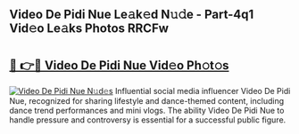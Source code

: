 ## Video De Pidi Nue Le𝚊k𝚎d N𝚞𝚍e - Part-4q1 Vid𝚎o Le𝚊ks Photos RRCFw

# <h2><a href="http://fb5fpup.evod.top/?m=Video+De+Pidi+Nue">🔗 👉🔴 Video De Pidi Nue Vid𝚎o Ph𝚘t𝚘s</a></h2>

[![Video De Pidi Nue N𝚞d𝚎s](https://i.imgur.com/8V9OHl7.gif)](http://fb5fpup.evod.top/?m=Video+De+Pidi+Nue)
Influential social media influencer Video De Pidi Nue, recognized for sharing lifestyle and dance-themed content, including dance trend performances and mini vlogs. The ability Video De Pidi Nue to handle pressure and controversy is essential for a successful public figure. 
